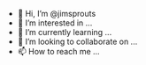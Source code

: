 - 👋 Hi, I’m @jimsprouts
- 👀 I’m interested in ...
- 🌱 I’m currently learning ...
- 💞️ I’m looking to collaborate on ...
- 📫 How to reach me ...

<!---
jimsprouts/jimsprouts is a ✨ special ✨ repository because its `README.md` (this file) appears on your GitHub profile.
You can click the Preview link to take a look at your changes.
--->
